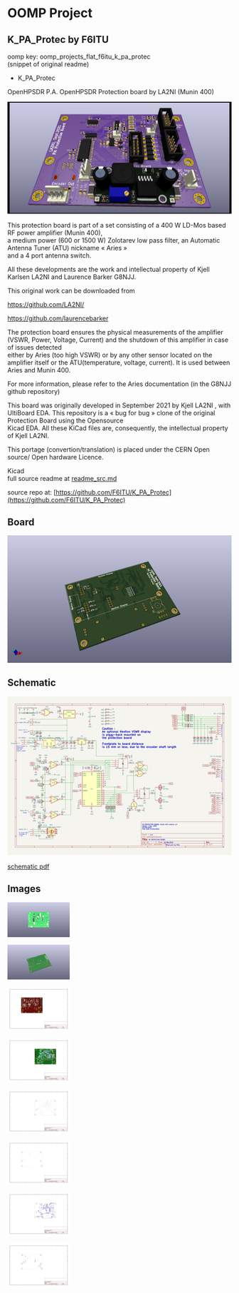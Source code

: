 # OOMP Project  
## K_PA_Protec  by F6ITU  
  
oomp key: oomp_projects_flat_f6itu_k_pa_protec  
(snippet of original readme)  
  
- K_PA_Protec  
  
OpenHPSDR P.A. OpenHPSDR Protection board by LA2NI (Munin 400)  
  
  
![La carte de protection, périphérique de l'ATU Aries ](https://github.com/F6ITU/K_PA_Protec/blob/main/K_PA_Protec_down.png)  
  
  
This protection board is part of a set consisting of a 400 W LD-Mos based RF power amplifier (Munin 400),   
a medium power (600 or 1500 W) Zolotarev low pass filter, an Automatic Antenna Tuner (ATU) nickname « Aries »   
and a 4 port antenna switch.  
  
All these developments are the work and intellectual property of Kjell Karlsen LA2NI and Laurence Barker G8NJJ.  
  
This original work can be downloaded from   
  
https://github.com/LA2NI/  
  
  
https://github.com/laurencebarker  
  
The protection board ensures the physical measurements of the amplifier (VSWR, Power, Voltage, Current) and the shutdown of this amplifier in case of issues detected   
either by Aries (too high VSWR) or by any other sensor located on the amplifier itself or the ATU(temperature, voltage, current). It is used between Aries and Munin 400.   
  
For more information, please refer to the Aries documentation (in the G8NJJ github repository)  
  
  
This board was originally developed in September 2021 by Kjell LA2NI , with UltiBoard EDA. This repository is a « bug for bug » clone of the original Protection Board using the Opensource   
Kicad EDA. All these KiCad files are, consequently, the intellectual property of Kjell LA2NI.  
  
This portage (convertion/translation) is placed under the CERN Open source/ Open hardware Licence.  
  
Kicad  
  full source readme at [readme_src.md](readme_src.md)  
  
source repo at: [https://github.com/F6ITU/K_PA_Protec](https://github.com/F6ITU/K_PA_Protec)  
## Board  
  
[![working_3d.png](working_3d_600.png)](working_3d.png)  
## Schematic  
  
[![working_schematic.png](working_schematic_600.png)](working_schematic.png)  
  
[schematic pdf](working_schematic.pdf)  
## Images  
  
[![working_3D_bottom.png](working_3D_bottom_140.png)](working_3D_bottom.png)  
  
[![working_3D_top.png](working_3D_top_140.png)](working_3D_top.png)  
  
[![working_assembly_page_01.png](working_assembly_page_01_140.png)](working_assembly_page_01.png)  
  
[![working_assembly_page_02.png](working_assembly_page_02_140.png)](working_assembly_page_02.png)  
  
[![working_assembly_page_03.png](working_assembly_page_03_140.png)](working_assembly_page_03.png)  
  
[![working_assembly_page_04.png](working_assembly_page_04_140.png)](working_assembly_page_04.png)  
  
[![working_assembly_page_05.png](working_assembly_page_05_140.png)](working_assembly_page_05.png)  
  
[![working_assembly_page_06.png](working_assembly_page_06_140.png)](working_assembly_page_06.png)  
